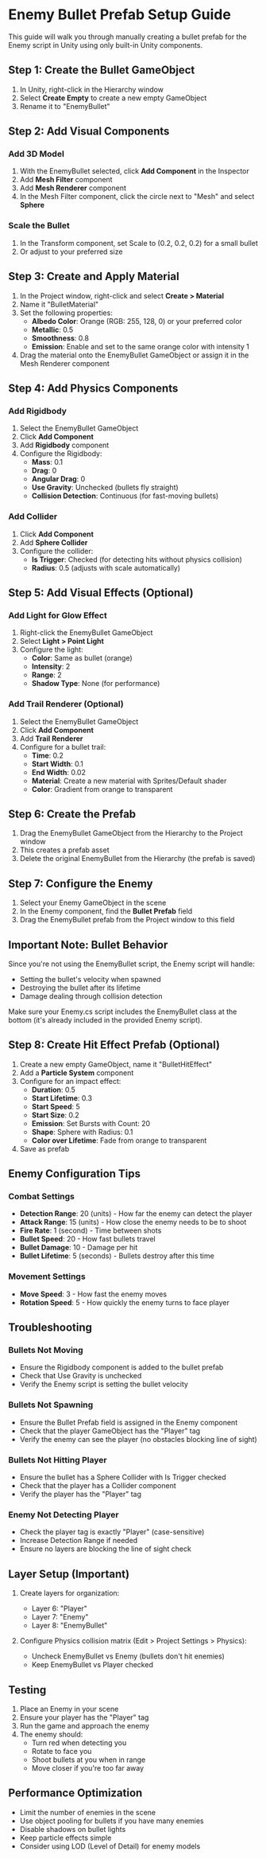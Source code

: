 # Enemy Bullet Prefab Setup Guide

This guide will walk you through manually creating a bullet prefab for the Enemy script in Unity using only built-in Unity components.

## Step 1: Create the Bullet GameObject

1. In Unity, right-click in the Hierarchy window
2. Select **Create Empty** to create a new empty GameObject
3. Rename it to "EnemyBullet"

## Step 2: Add Visual Components

### Add 3D Model
1. With the EnemyBullet selected, click **Add Component** in the Inspector
2. Add **Mesh Filter** component
3. Add **Mesh Renderer** component
4. In the Mesh Filter component, click the circle next to "Mesh" and select **Sphere**

### Scale the Bullet
1. In the Transform component, set Scale to (0.2, 0.2, 0.2) for a small bullet
2. Or adjust to your preferred size

## Step 3: Create and Apply Material

1. In the Project window, right-click and select **Create > Material**
2. Name it "BulletMaterial"
3. Set the following properties:
   - **Albedo Color**: Orange (RGB: 255, 128, 0) or your preferred color
   - **Metallic**: 0.5
   - **Smoothness**: 0.8
   - **Emission**: Enable and set to the same orange color with intensity 1
4. Drag the material onto the EnemyBullet GameObject or assign it in the Mesh Renderer component

## Step 4: Add Physics Components

### Add Rigidbody
1. Select the EnemyBullet GameObject
2. Click **Add Component**
3. Add **Rigidbody** component
4. Configure the Rigidbody:
   - **Mass**: 0.1
   - **Drag**: 0
   - **Angular Drag**: 0
   - **Use Gravity**: Unchecked (bullets fly straight)
   - **Collision Detection**: Continuous (for fast-moving bullets)

### Add Collider
1. Click **Add Component**
2. Add **Sphere Collider**
3. Configure the collider:
   - **Is Trigger**: Checked (for detecting hits without physics collision)
   - **Radius**: 0.5 (adjusts with scale automatically)

## Step 5: Add Visual Effects (Optional)

### Add Light for Glow Effect
1. Right-click the EnemyBullet GameObject
2. Select **Light > Point Light**
3. Configure the light:
   - **Color**: Same as bullet (orange)
   - **Intensity**: 2
   - **Range**: 2
   - **Shadow Type**: None (for performance)

### Add Trail Renderer (Optional)
1. Select the EnemyBullet GameObject
2. Click **Add Component**
3. Add **Trail Renderer**
4. Configure for a bullet trail:
   - **Time**: 0.2
   - **Start Width**: 0.1
   - **End Width**: 0.02
   - **Material**: Create a new material with Sprites/Default shader
   - **Color**: Gradient from orange to transparent

## Step 6: Create the Prefab

1. Drag the EnemyBullet GameObject from the Hierarchy to the Project window
2. This creates a prefab asset
3. Delete the original EnemyBullet from the Hierarchy (the prefab is saved)

## Step 7: Configure the Enemy

1. Select your Enemy GameObject in the scene
2. In the Enemy component, find the **Bullet Prefab** field
3. Drag the EnemyBullet prefab from the Project window to this field

## Important Note: Bullet Behavior

Since you're not using the EnemyBullet script, the Enemy script will handle:
- Setting the bullet's velocity when spawned
- Destroying the bullet after its lifetime
- Damage dealing through collision detection

Make sure your Enemy.cs script includes the EnemyBullet class at the bottom (it's already included in the provided Enemy script).

## Step 8: Create Hit Effect Prefab (Optional)

1. Create a new empty GameObject, name it "BulletHitEffect"
2. Add a **Particle System** component
3. Configure for an impact effect:
   - **Duration**: 0.5
   - **Start Lifetime**: 0.3
   - **Start Speed**: 5
   - **Start Size**: 0.2
   - **Emission**: Set Bursts with Count: 20
   - **Shape**: Sphere with Radius: 0.1
   - **Color over Lifetime**: Fade from orange to transparent
4. Save as prefab

## Enemy Configuration Tips

### Combat Settings
- **Detection Range**: 20 (units) - How far the enemy can detect the player
- **Attack Range**: 15 (units) - How close the enemy needs to be to shoot
- **Fire Rate**: 1 (second) - Time between shots
- **Bullet Speed**: 20 - How fast bullets travel
- **Bullet Damage**: 10 - Damage per hit
- **Bullet Lifetime**: 5 (seconds) - Bullets destroy after this time

### Movement Settings
- **Move Speed**: 3 - How fast the enemy moves
- **Rotation Speed**: 5 - How quickly the enemy turns to face player

## Troubleshooting

### Bullets Not Moving
- Ensure the Rigidbody component is added to the bullet prefab
- Check that Use Gravity is unchecked
- Verify the Enemy script is setting the bullet velocity

### Bullets Not Spawning
- Ensure the Bullet Prefab field is assigned in the Enemy component
- Check that the player GameObject has the "Player" tag
- Verify the enemy can see the player (no obstacles blocking line of sight)

### Bullets Not Hitting Player
- Ensure the bullet has a Sphere Collider with Is Trigger checked
- Check that the player has a Collider component
- Verify the player has the "Player" tag

### Enemy Not Detecting Player
- Check the player tag is exactly "Player" (case-sensitive)
- Increase Detection Range if needed
- Ensure no layers are blocking the line of sight check

## Layer Setup (Important)

1. Create layers for organization:
   - Layer 6: "Player"
   - Layer 7: "Enemy"
   - Layer 8: "EnemyBullet"

2. Configure Physics collision matrix (Edit > Project Settings > Physics):
   - Uncheck EnemyBullet vs Enemy (bullets don't hit enemies)
   - Keep EnemyBullet vs Player checked

## Testing

1. Place an Enemy in your scene
2. Ensure your player has the "Player" tag
3. Run the game and approach the enemy
4. The enemy should:
   - Turn red when detecting you
   - Rotate to face you
   - Shoot bullets at you when in range
   - Move closer if you're too far away

## Performance Optimization

- Limit the number of enemies in the scene
- Use object pooling for bullets if you have many enemies
- Disable shadows on bullet lights
- Keep particle effects simple
- Consider using LOD (Level of Detail) for enemy models 